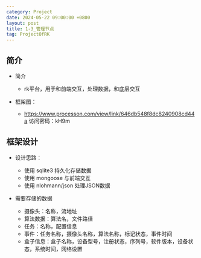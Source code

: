 ```yaml
---
category: Project
date: 2024-05-22 09:00:00 +0800
layout: post
title: 1-3_管理节点
tag: ProjectOfRK
---
```

## 简介

+ 简介
  + rk平台，用于和前端交互，处理数据，和底层交互

+ 框架图：
  + https://www.processon.com/view/link/646db548f8dc8240908cd44a 访问密码：kH9m

## 框架设计

+ 设计思路：
  + 使用 sqlite3 持久化存储数据
  + 使用 mongoose 与前端交互
  + 使用 nlohmann/json 处理JSON数据

+ 需要存储的数据
  + 摄像头：名称，流地址
  + 算法数据：算法名，文件路径
  + 任务：名称，配置信息
  + 事件：任务名称，摄像头名称，算法名称，标记状态，事件时间
  + 盒子信息：盒子名称，设备型号，注册状态，序列号，软件版本，设备状态，系统时间，网络设置 